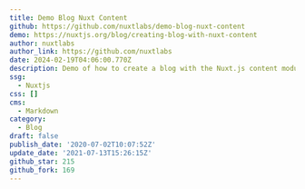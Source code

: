```yaml
---
title: Demo Blog Nuxt Content
github: https://github.com/nuxtlabs/demo-blog-nuxt-content
demo: https://nuxtjs.org/blog/creating-blog-with-nuxt-content
author: nuxtlabs
author_link: https://github.com/nuxtlabs
date: 2024-02-19T04:06:00.770Z
description: Demo of how to create a blog with the Nuxt.js content module
ssg:
  - Nuxtjs
css: []
cms:
  - Markdown
category:
  - Blog
draft: false
publish_date: '2020-07-02T10:07:52Z'
update_date: '2021-07-13T15:26:15Z'
github_star: 215
github_fork: 169
---
```

